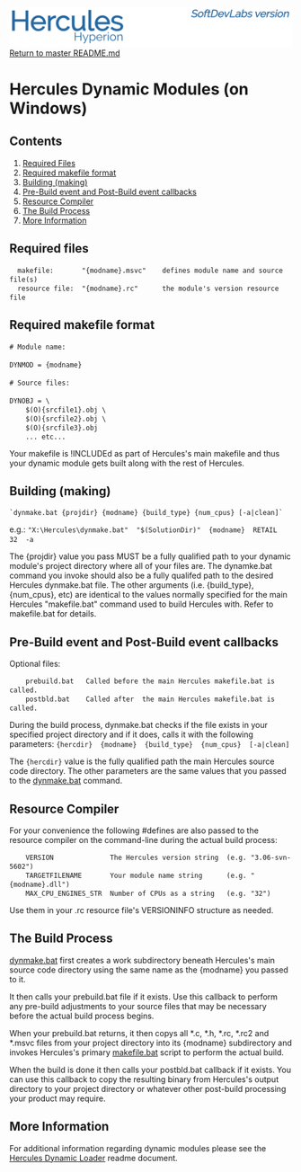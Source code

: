 ![test image](images/image_header_herculeshyperionSDL.png)
[Return to master README.md](/README.md)

# Hercules Dynamic Modules (on Windows)

## Contents
1. [Required Files](#Required-Files)
2. [Required makefile format](#Required-makefile-format)
3. [Building (making)](#Building-making)
4. [Pre-Build event and Post-Build event callbacks](#Pre-Build-event-and-Post-Build-event-callbacks)
5. [Resource Compiler](#Resource-Compiler)
6. [The Build Process](#The-Build-Process)
7. [More Information](#More-Information)

## Required files
```
  makefile:       "{modname}.msvc"    defines module name and source file(s)
  resource file:  "{modname}.rc"      the module's version resource file
```

## Required makefile format
    # Module name:

    DYNMOD = {modname}

    # Source files:

    DYNOBJ = \
        $(O){srcfile1}.obj \
        $(O){srcfile2}.obj \
        $(O){srcfile3}.obj
        ... etc...

Your makefile is !INCLUDEd as part of Hercules's main makefile and thus your dynamic module gets built along with the rest of Hercules.

## Building (making)
    `dynmake.bat {projdir} {modname} {build_type} {num_cpus} [-a|clean]`
  e.g.:
   `"X:\Hercules\dynmake.bat"  "$(SolutionDir)"  {modname}  RETAIL  32  -a`

The {projdir} value you pass MUST be a fully qualified path to your dynamic module's project directory where all of your files are. The dynamke.bat command you invoke should also be a fully qualifed path to the desired Hercules dynmake.bat file. The other arguments (i.e. {build_type}, {num_cpus}, etc) are identical to the values normally specified for the main Hercules "makefile.bat" command used to build Hercules with. Refer to makefile.bat for details.

## Pre-Build event and Post-Build event callbacks
Optional files:
```
    prebuild.bat   Called before the main Hercules makefile.bat is called.
    postbld.bat    Called after  the main Hercules makefile.bat is called.
```

During the build process, dynmake.bat checks if the file exists in your specified project directory and if it does, calls it with the following parameters:
        `{hercdir}  {modname}  {build_type}  {num_cpus}  [-a|clean]`

The `{hercdir}` value is the fully qualified path the main Hercules source code directory. The other parameters are the same values that you passed to the [dynmake.bat](/dynmake.bat) command.

## Resource Compiler
For your convenience the following #defines are also passed to the resource compiler on the command-line during the actual build process:
```
    VERSION              The Hercules version string  (e.g. "3.06-svn-5602")
    TARGETFILENAME       Your module name string      (e.g. "{modname}.dll")
    MAX_CPU_ENGINES_STR  Number of CPUs as a string   (e.g. "32")
```
Use them in your .rc resource file's VERSIONINFO structure as needed.

## The Build Process
[dynmake.bat](/dynmake.bat) first creates a work subdirectory beneath Hercules's main source code directory using the same name as the {modname} you passed to it.

It then calls your prebuild.bat file if it exists. Use this callback to perform any pre-build adjustments to your source files that may be necessary before the actual build process begins.

When your prebuild.bat returns, it then copys all *.c, *.h, *.rc, *.rc2 and *.msvc files from your project directory into its {modname} subdirectory and invokes Hercules's primary [makefile.bat](/makefile.bat) script to perform the actual build.

When the build is done it then calls your postbld.bat callback if it exists. You can use this callback to copy the resulting binary from Hercules's output directory to your project directory or whatever other post-build processing your product may require.

## More Information
For additional information regarding dynamic modules please see the [Hercules Dynamic Loader](/readme/README.HDL.md) readme document.
